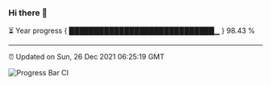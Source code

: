 ### Hi there 👋

⏳ Year progress { █████████████████████████████▁ } 98.43 %

---

⏰ Updated on Sun, 26 Dec 2021 06:25:19 GMT

![Progress Bar CI](https://github.com/ZhaoGui/ZhaoGui/workflows/Progress%20Bar%20CI/badge.svg)
